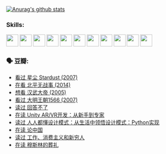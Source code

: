 
[![Anurag's github stats](https://github-readme-stats.vercel.app/api?username=w940853815)](https://github.com/anuraghazra/github-readme-stats)

### Skills:

<code><img height="32" src="https://cdn.jsdelivr.net/npm/simple-icons@v5/icons/python.svg"></code>
<code><img height="32" src="https://cdn.jsdelivr.net/npm/simple-icons@v5/icons/javascript.svg"></code>
<code><img height="32" src="https://cdn.jsdelivr.net/npm/simple-icons@v5/icons/django.svg"></code>
<code><img height="32" src="https://cdn.jsdelivr.net/npm/simple-icons@v5/icons/flask.svg"></code>
<code><img height="32" src="https://cdn.jsdelivr.net/npm/simple-icons@v5/icons/vuetify.svg"></code>
<code><img height="32" src="https://cdn.jsdelivr.net/npm/simple-icons@v5/icons/git.svg"></code>
<code><img height="32" src="https://cdn.jsdelivr.net/npm/simple-icons@v5/icons/docker.svg"></code>
<code><img height="32" src="https://cdn.jsdelivr.net/npm/simple-icons@v5/icons/postgresql.svg"></code>
<code><img height="32" src="https://cdn.jsdelivr.net/npm/simple-icons@v5/icons/elasticsearch.svg"></code>
<code><img height="32" src="https://cdn.jsdelivr.net/npm/simple-icons@v5/icons/macos.svg"></code>
<code><img height="32" src="https://cdn.jsdelivr.net/npm/simple-icons@v5/icons/linux.svg"></code>

### 🗣 豆瓣:

<!-- DOUBAN-ACTIVITIES:START -->
- [看过 星尘 Stardust‎ (2007)](https://www.douban.com/people/136069238/status/3822692117/?_i=49240317)
- [在看 北平无战事‎ (2014)](https://www.douban.com/people/136069238/status/3821449886/?_i=49240317)
- [想看 汉武大帝‎ (2005)](https://www.douban.com/people/136069238/status/3821405621/?_i=49240317)
- [看过 大明王朝1566‎ (2007)](https://www.douban.com/people/136069238/status/3821396719/?_i=49240317)
- [读过 回答不了](https://www.douban.com/people/136069238/status/3812155932/?_i=49240317)
- [在读 Unity AR/VR开发：从新手到专家](https://www.douban.com/people/136069238/status/3810864648/?_i=49240317)
- [读过 人人都懂设计模式：从生活中领悟设计模式：Python实现](https://www.douban.com/people/136069238/status/3806334005/?_i=49240317)
- [在读 论中国](https://www.douban.com/people/136069238/status/3805671678/?_i=49240317)
- [读过 工作、消费主义和新穷人](https://www.douban.com/people/136069238/status/3803834644/?_i=49240317)
- [在读 穆斯林的葬礼](https://www.douban.com/people/136069238/status/3802824932/?_i=49240317)
<!-- DOUBAN-ACTIVITIES:END -->
<!--
**w940853815/w940853815** is a ✨ _special_ ✨ repository because its `README.md` (this file) appears on your GitHub profile.

Here are some ideas to get you started:

- 🔭 I’m currently working on ...
- 🌱 I’m currently learning ...
- 👯 I’m looking to collaborate on ...
- 🤔 I’m looking for help with ...
- 💬 Ask me about ...
- 📫 How to reach me: ...
- 😄 Pronouns: ...
- ⚡ Fun fact: ...
-->

